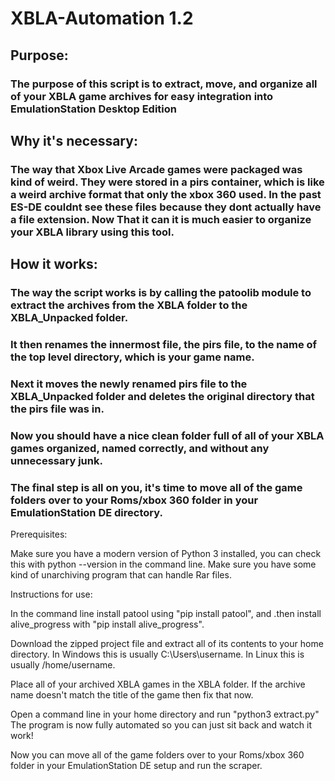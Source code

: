 # XBLA-Automation 1.2

## Purpose:
### The purpose of this script is to extract, move, and organize all of your XBLA game archives for easy integration into EmulationStation Desktop Edition

## Why it's necessary:
### The way that Xbox Live Arcade games were packaged was kind of weird. They were stored in a pirs container, which is like a weird archive format that only the xbox 360 used. In the past ES-DE couldnt see these files because they dont actually have a file extension. Now That it can it is much easier to organize your XBLA library using this tool.

## How it works:
### The way the script works is by calling the patoolib module to extract the archives from the XBLA folder to the XBLA_Unpacked folder.
### It then renames the innermost file, the pirs file, to the name of the top level directory, which is your game name.
### Next it moves the newly renamed pirs file to the XBLA_Unpacked folder and deletes the original directory that the pirs file was in.
### Now you should have a nice clean folder full of all of your XBLA games organized, named correctly, and without any unnecessary junk.
### The final step is all on you, it's time to move all of the game folders over to your Roms/xbox 360 folder in your EmulationStation DE directory.

Prerequisites:

Make sure you have a modern version of Python 3 installed, you can check this with python --version in the command line.
Make sure you have some kind of unarchiving program that can handle Rar files.

Instructions for use:

In the command line install patool using "pip install patool", and .then install alive_progress with "pip install alive_progress".

Download the zipped project file and extract all of its contents to your home directory.
In Windows this is usually C:\Users\username.
In Linux this is usually /home/username.

Place all of your archived XBLA games in the XBLA folder.
If the archive name doesn't match the title of the game then fix that now.

Open a command line in your home directory and run "python3 extract.py"
The program is now fully automated so you can just sit back and watch it work!

Now you can move all of the game folders over to your Roms/xbox 360 folder in your EmulationStation DE setup and run the scraper.


